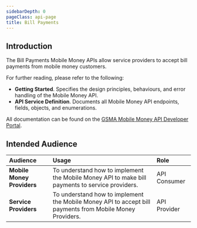 ```yaml
---
sidebarDepth: 0
pageClass: api-page
title: Bill Payments
---
```


## Introduction

The Bill Payments Mobile Money APIs allow service providers to accept bill payments from mobile money customers.

For further reading, please refer to the following:

- **Getting Started**. Specifies the design principles, behaviours, and error handling of the Mobile Money API.
- **API Service Definition**. Documents all Mobile Money API endpoints, fields, objects, and enumerations.

All documentation can be found on the [GSMA Mobile Money API Developer Portal](../../api-versions-1.2/).

## Intended Audience

| **Audience** | **Usage** | **Role** |
|:--------|:------|:-----|
| **Mobile Money Providers** | To understand how to implement the Mobile Money API to make bill payments to service providers. | API Consumer |
| **Service Providers** | To understand how to implement the Mobile Money API to accept bill payments from Mobile Money Providers. | API Provider |